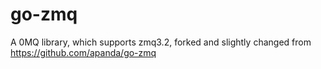 go-zmq
=======
A 0MQ library, which supports zmq3.2, forked and slightly changed from
https://github.com/apanda/go-zmq


